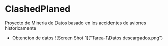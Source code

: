 # ClashedPlaned
Proyecto de Mineria de Datos basado en los accidentes de aviones historicamente
- Obtencion de datos
![Screen Shot 1]("Tarea-1\Datos descargados.png")